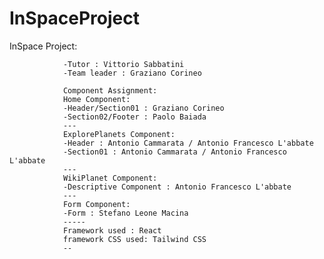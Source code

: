 # InSpaceProject
InSpace Project:

                -Tutor : Vittorio Sabbatini 
                -Team leader : Graziano Corineo
                
                Component Assignment:
                Home Component:
                -Header/Section01 : Graziano Corineo
                -Section02/Footer : Paolo Baiada
                ---
                ExplorePlanets Component:
                -Header : Antonio Cammarata / Antonio Francesco L'abbate
                -Section01 : Antonio Cammarata / Antonio Francesco L'abbate
                ---
                WikiPlanet Component:
                -Descriptive Component : Antonio Francesco L'abbate
                ---
                Form Component:
                -Form : Stefano Leone Macina
                -----
                Framework used : React
                framework CSS used: Tailwind CSS
                --
                
                
                




